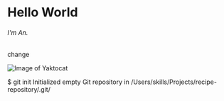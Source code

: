 # Hello World 
###### I'm An.
change

![Image of Yaktocat](https://octodex.github.com/images/yaktocat.png)

$ git init
Initialized empty Git repository in /Users/skills/Projects/recipe-repository/.git/
